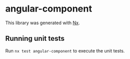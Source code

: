 # angular-component

This library was generated with [Nx](https://nx.dev).

## Running unit tests

Run `nx test angular-component` to execute the unit tests.
